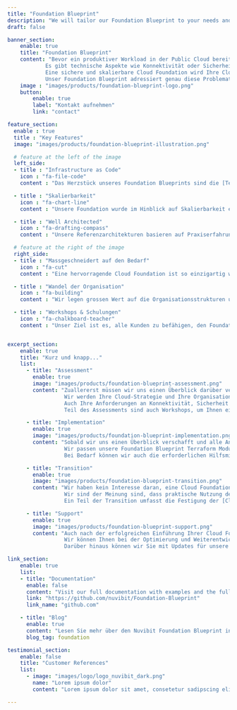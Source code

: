 ```yaml
---
title: "Foundation Blueprint"
description: "We will tailor our Foundation Blueprint to your needs and enable you to deliver Foundation Capabilities to your Cloud Workload Development Teams with a high level of maturity."
draft: false

banner_section:
    enable: true
    title: "Foundation Blueprint"
    content: "Bevor ein produktiver Workload in der Public Cloud bereitgestellt werden kann, müssen zahlreiche Komponenten aufeinander abgestimmt werden.
            Es gibt technische Aspekte wie Konnektivität oder Sicherheit, sowie organisatorische Aspekte wie Finanzen oder Betrieb.
            Eine sichere und skalierbare Cloud Foundation wird Ihre Cloud Journey erheblich beschleunigen und ist eine der wichtigsten und schwierigsten Herausforderungen.<br/><br/>
            Unser Foundation Blueprint adressiert genau diese Problematik und ermöglicht Ihrem Unternehmen den effizienten Aufbau einer massgeschneiderten Cloud Foundation."
    image : "images/products/foundation-blueprint-logo.png"
    button:
        enable: true
        label: "Kontakt aufnehmen"
        link: "contact"

feature_section:
  enable : true
  title : "Key Features"
  image: "images/products/foundation-blueprint-illustration.png"

  # feature at the left of the image
  left_side:
  - title : "Infrastructure as Code"
    icon : "fa-file-code"
    content : "Das Herzstück unseres Foundation Blueprints sind die [Terraform](https://www.terraform.io/intro/index.html 'Introduction to Terraform') Module, die das Management der gesamten Cloud Foundation drastisch vereinfachen."

  - title : "Skalierbarkeit"
    icon : "fa-chart-line"
    content : "Unsere Foundation wurde im Hinblick auf Skalierbarkeit entwickelt und kann mit Ihren Workloads mitwachsen."

  - title : "Well Architected"
    icon : "fa-drafting-compass"
    content : "Unsere Referenzarchitekturen basieren auf Praxiserfahrung, Best Practices und dem [AWS Well-Architected Framework](https://aws.amazon.com/architecture/well-architected 'AWS Well-Architected')."

  # feature at the right of the image
  right_side:
  - title : "Massgeschneidert auf den Bedarf"
    icon : "fa-cut"
    content : "Eine hervorragende Cloud Foundation ist so einzigartig wie der Kunde selbst und deshalb passen wir unseren Blueprint genau an Ihre Bedürfnisse an."

  - title : "Wandel der Organisation"
    icon : "fa-building"
    content : "Wir legen grossen Wert auf die Organisationsstrukturen und die Cloud-Strategie, um Ihre Erfolgschancen zu maximieren."

  - title : "Workshops & Schulungen"
    icon : "fa-chalkboard-teacher"
    content : "Unser Ziel ist es, alle Kunden zu befähigen, den Foundation Blueprint erfolgreich einzuführen und zu betreiben."


excerpt_section:
    enable: true
    title: "Kurz und knapp..."
    list:
      - title: "Assessment"
        enable: true
        image: "images/products/foundation-blueprint-assessment.png"
        content: "Zuallererst müssen wir uns einen Überblick darüber verschaffen, wo Sie auf Ihrer Cloud Journey stehen und wo Sie hinwollen.
                  Wir werden Ihre Cloud-Strategie und Ihre Organisationsstrukturen analysieren, um unseren Blueprint entsprechend abzustimmen.
                  Auch Ihre Anforderungen an Konnektivität, Sicherheit und Automatisierung werden identifiziert und berücksichtigt.<br/><br/>
                  Teil des Assessments sind auch Workshops, um Ihnen ein besseres Verständnis der Cloud Foundation zu vermitteln."

      - title: "Implementation"
        enable: true
        image: "images/products/foundation-blueprint-implementation.png"
        content: "Sobald wir uns einen Überblick verschafft und alle Anforderungen gesammelt haben, stellen wir ein Team von Spezialisten zusammen, um eine massgeschneiderte Cloud Foundation auf der Grundlage unseres Blueprints zu erstellen.
                  Wir passen unsere Foundation Blueprint Terraform Module perfekt an Ihre Bedürfnisse an und unterstützen Sie bei der Einführung.<br/><br/>
                  Bei Bedarf können wir auch die erforderlichen Hilfsmittel anpassen oder aufbauen, die für die Bereitstellung von Infrastructure as Code mit Terraform erforderlich sind."

      - title: "Transition"
        enable: true
        image: "images/products/foundation-blueprint-transition.png"
        content: "Wir haben kein Interesse daran, eine Cloud Foundation aufzubauen ohne sicherzustellen, dass Sie die erforderlichen Kompetenzen aufbauen, um diese erfolgreich zu betreiben.
                  Wir sind der Meinung sind, dass praktische Nutzung der beste Weg dafür ist. Damit Ihre Mitarbeiter neue Fähigkeiten erlernen und anwenden zu können, bilden wir sie direkt in der Praxis aus.<br/><br/>
                  Ein Teil der Transition umfasst die Festigung der [Cloud Foundation Capabilities](/blog/cloud-foundation-map 'Nuvibit Cloud Foundation Blog Post'), die für die Einführung eines Cloud-Betriebsmodells unerlässlich sind."

      - title: "Support"
        enable: true
        image: "images/products/foundation-blueprint-support.png"
        content: "Auch nach der erfolgreichen Einführung Ihrer Cloud Foundation möchten wir Sie auf Ihrer Cloud Journey weiter unterstützen.
                  Wir können Ihnen bei der Optimierung und Weiterentwicklung im Bezug auf Ihre Foundation und unsere Terraform Module helfen.<br/><br/>
                  Darüber hinaus können wir Sie mit Updates für unsere Foundation Terraform Module versorgen und Ihre Anforderungen umsetzen."

link_section:
    enable: true
    list:
    - title: "Documentation"
      enable: false
      content: "Visit our full documentation with examples and the full architecture on"
      link: "https://github.com/nuvibit/Foundation-Blueprint"
      link_name: "github.com"

    - title: "Blog"
      enable: true
      content: "Lesen Sie mehr über den Nuvibit Foundation Blueprint in den folgenden Blogbeiträgen"
      blog_tag: foundation

testimonial_section:
    enable: false
    title: "Customer References"
    list:
      - image: "images/logo/logo_nuvibit_dark.png"
        name: "Lorem ipsum dolor"
        content: "Lorem ipsum dolor sit amet, consetetur sadipscing elitr, sed diam nonumy eirmod tempor invidunt"

---
```

